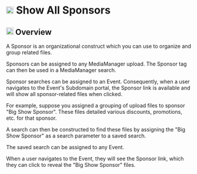 # <img src="https://raw.githubusercontent.com/FortAwesome/Font-Awesome/6.x/svgs/solid/handshake.svg" width="20" height="20"> Show All Sponsors

## <img src="https://raw.githubusercontent.com/FortAwesome/Font-Awesome/6.x/svgs/solid/magnifying-glass-chart.svg" width="20" height="20"> Overview

A Sponsor is an organizational construct which you can use to organize and group related files.

Sponsors can be assigned to any MediaManager upload. The Sponsor tag can then be used in a MediaManager search.

Sponsor searches can be assigned to an Event. Consequently, when a user navigates to the Event's Subdomain portal, the Sponsor link is available and will show all sponsor-related files when clicked.

For example, suppose you assigned a grouping of upload files to sponsor "Big Show Sponsor". These files detailed various discounts, promotions, etc. for that sponsor.

A search can then be constructed to find these files by assigning the "Big Show Sponsor" as a search parameter to a saved search.

The saved search can be assigned to any Event.

When a user navigates to the Event, they will see the Sponsor link, which they can click to reveal the "Big Show Sponsor" files.
